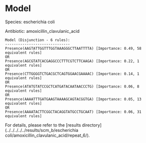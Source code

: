 
# Model

Species: escherichia coli

Antibiotic: amoxicillin_clavulanic_acid

```
Model (Disjunction - 6 rules):
------------------------------
Presence(AAGTATTGGTTTGGTAAAGGGCTTAATTTTA) [Importance: 0.49, 58 equivalent rules]
OR
Presence(AGCGTATCACGAGGCCCTTTCGTCTTCAAGA) [Importance: 0.22, 1 equivalent rules]
OR
Presence(CTTGGGGTCTGACGCTCAGTGGAACGAAAAC) [Importance: 0.14, 1 equivalent rules]
OR
Presence(ATATGTATCCGCTCATGATACAATAACCCTG) [Importance: 0.06, 8 equivalent rules]
OR
Presence(AAAATTTGATGAAGTAAAAGCAGTACGGTGA) [Importance: 0.05, 13 equivalent rules]
OR
Presence(AAAATACTTCGGCTACAGGTATGCCTGCAAT) [Importance: 0.06, 31 equivalent rules]

```

For details, please refer to the [results directory](../../../../../results/scm_b/escherichia coli/amoxicillin_clavulanic_acid/repeat_6/).

